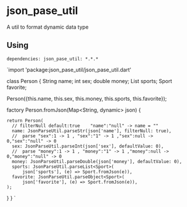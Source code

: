 # json_pase_util

A util to format dynamic data type 


## Using

`dependencies:
   json_pase_util: *.*.*`

`import 'package:json_pase_util/json_pase_util.dart'

class Person {
  String name;
  int sex;
  double money;
  List<Sport> sports;
  Sport favorite;

  Person({this.name, this.sex, this.money, this.sports, this.favorite});

  factory Person.fromJson(Map<String, dynamic> json) {
  
    return Person(
      // filterNull default:true    "name":"null" -> name = ""
      name: JsonParseUtil.parseStr(json['name'], filterNull: true),
      //  parse "sex":1 -> 1 , "sex":"1" -> 1 ,"sex":null -> 0,"sex":"null" -> 0
      sex: JsonParseUtil.parseInt(json['sex'], defaultValue: 0),
      //  parse "money":1 -> 1 , "money":"1" -> 1 ,"money":null -> 0,"money":"null" -> 0
      money: JsonParseUtil.parseDouble(json['money'], defaultValue: 0),
      sports: JsonParseUtil.parseList<Sport>(
          json['sports'], (e) => Sport.fromJson(e)),
      favorite: JsonParseUtil.parseObject<Sport>(
          json['favorite'], (e) => Sport.fromJson(e)),
    );
    
  }
}
`